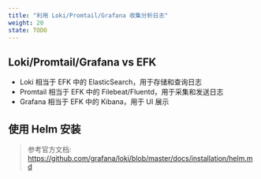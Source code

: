 ```yaml
---
title: "利用 Loki/Promtail/Grafana 收集分析日志"
weight: 20
state: TODO
---
```


## Loki/Promtail/Grafana vs EFK

* Loki 相当于 EFK 中的 ElasticSearch，用于存储和查询日志
* Promtail 相当于 EFK 中的 Filebeat/Fluentd，用于采集和发送日志
* Grafana 相当于 EFK 中的 Kibana，用于 UI 展示

## 使用 Helm 安装

> 参考官方文档: https://github.com/grafana/loki/blob/master/docs/installation/helm.md

